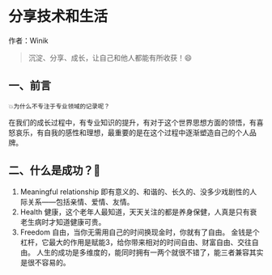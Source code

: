 # 分享技术和生活

作者：Winik
<br/>

>沉淀、分享、成长，让自己和他人都能有所收获！😄

## 一、前言

`💥为什么不专注于专业领域的记录呢？`

在我们的成长过程中，有专业知识的提升，有对于这个世界思想方面的领悟，有喜怒哀乐，有自我的感性和理想，最重要的是在这个过程中逐渐塑造自己的个人品牌。

## 二、什么是成功？🌰
1.  Meaningful relationship 即有意义的、和谐的、长久的、没多少戏剧性的人际关系——包括亲情、爱情、友情。 
2.  Health 健康，这个老年人最知道，天天关注的都是养身保健，人真是只有衰老生病时才知道健康可贵。 
3.  Freedom 自由，当你无需用自己的时间换现金时，你就有了自由。 
金钱是个杠杆，它最大的作用是赋能3，给你带来相对的时间自由、财富自由、交往自由。
人生的成功是多维度的，能同时拥有一两个就很不错了，能三者兼容其实是很不容易的。

